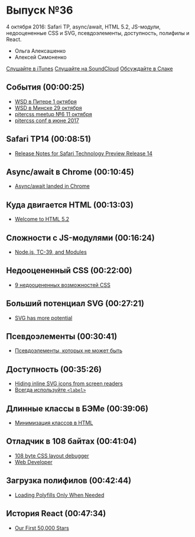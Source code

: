 # Выпуск №36

4 октября 2016: Safari TP, async/await, HTML 5.2, JS-модули, недооцененные CSS и SVG, псевдоэлементы, доступность, полифилы и React.

- Ольга Алексашенко
- Алексей Симоненко

[Слушайте в iTunes](https://itunes.apple.com/ru/podcast/veb-standarty/id1080500016)
[Слушайте на SoundCloud](https://soundcloud.com/web-standards/episode-36)
[Обсуждайте в Слаке](http://slack.web-standards.ru/)

## События (00:00:25)

- [WSD в Питере 1 октября](https://wsd.events/2016/10/01/)
- [WSD в Минске 29 октября](https://wsd.events/2016/10/29/)
- [pitercss meetup №6 11 октября](https://pitercss.timepad.ru/event/381033/)
- [pitercss conf в июне 2017](https://pitercss.com/)

## Safari TP14 (00:08:51)

- [Release Notes for Safari Technology Preview Release 14](https://webkit.org/blog/6969/release-notes-for-safari-technology-preview-release-14/)

## Async/await в Chrome (00:10:45)

- [Async/await landed in Chrome](https://twitter.com/malyw/status/780453672153124864)

## Куда двигается HTML (00:13:03)

- [Welcome to HTML 5.2](http://developer.telerik.com/featured/welcome-to-html-5-2/)

## Сложности с JS-модулями (00:16:24)

- [Node.js, TC-39, and Modules](https://hackernoon.com/node-js-tc-39-and-modules-a1118aecf95e)

## Недооцененный CSS (00:22:00)

- [9 недооцененных возможностей CSS](http://prgssr.ru/development/9-nedoocenivaemyh-vozmozhnostej-css.html)

## Больший потенциал SVG (00:27:21)

- [SVG has more potential](https://madebymike.com.au/writing/svg-has-more-potential/)

## Псевдоэлементы (00:30:41)

- [Псевдоэлементы, которых не может быть](http://css-live.ru/articles-css/impossible-pseudos.html)

## Доступность (00:35:26)

- [Hiding inline SVG icons from screen readers](http://www.456bereastreet.com/archive/201609/hiding_inline_svg_icons_from_screen_readers/)
- [Всегда используйте `<label>`](https://htmlacademy.ru/blog/115-always-use-a-label)

## Длинные классы в БЭМе (00:39:06)

- [Минимизация классов в HTML](https://ru.bem.info/forum/1130/)

## Отладчик в 108 байтах (00:41:04)

- [108 byte CSS layout debugger](https://twitter.com/addyosmani/status/780470199925346306)
- [Web Developer](https://chrispederick.com/work/web-developer/)

## Загрузка полифилов (00:42:44)

- [Loading Polyfills Only When Needed](https://philipwalton.com/articles/loading-polyfills-only-when-needed/)

## История React (00:47:34)

- [Our First 50,000 Stars](https://facebook.github.io/react/blog/2016/09/28/our-first-50000-stars.html)
